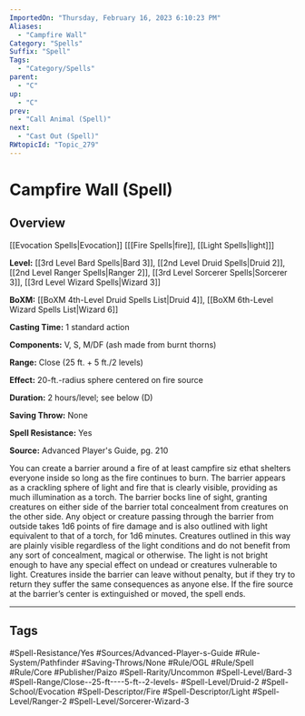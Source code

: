 ```yaml
---
ImportedOn: "Thursday, February 16, 2023 6:10:23 PM"
Aliases:
  - "Campfire Wall"
Category: "Spells"
Suffix: "Spell"
Tags:
  - "Category/Spells"
parent:
  - "C"
up:
  - "C"
prev:
  - "Call Animal (Spell)"
next:
  - "Cast Out (Spell)"
RWtopicId: "Topic_279"
---
```

# Campfire Wall (Spell)
## Overview
[[Evocation Spells|Evocation]] \[[[Fire Spells|fire]], [[Light Spells|light]]]

**Level:** [[3rd Level Bard Spells|Bard 3]], [[2nd Level Druid Spells|Druid 2]], [[2nd Level Ranger Spells|Ranger 2]], [[3rd Level Sorcerer Spells|Sorcerer 3]], [[3rd Level Wizard Spells|Wizard 3]]

**BoXM:** [[BoXM 4th-Level Druid Spells List|Druid 4]], [[BoXM 6th-Level Wizard Spells List|Wizard 6]]

**Casting Time:** 1 standard action

**Components:** V, S, M/DF (ash made from burnt thorns)

**Range:** Close (25 ft. + 5 ft./2 levels)

**Effect:** 20-ft.-radius sphere centered on fire source

**Duration:** 2 hours/level; see below (D)

**Saving Throw:** None

**Spell Resistance:** Yes

**Source:** Advanced Player's Guide, pg. 210

You can create a barrier around a fire of at least campfire siz ethat shelters everyone inside so long as the fire continues to burn. The barrier appears as a crackling sphere of light and fire that is clearly visible, providing as much illumination as a torch. The barrier bocks line of sight, granting creatures on either side of the barrier total concealment from creatures on the other side. Any object or creature passing through the barrier from outside takes 1d6 points of fire damage and is also outlined with light equivalent to that of a torch, for 1d6 minutes. Creatures outlined in this way are plainly visible regardless of the light conditions and do not benefit from any sort of concealment, magical or otherwise. The light is not bright enough to have any special effect on undead or creatures vulnerable to light. Creatures inside the barrier can leave without penalty, but if they try to return they suffer the same consequences as anyone else. If the fire source at the barrier’s center is extinguished or moved, the spell ends.


---
## Tags
#Spell-Resistance/Yes #Sources/Advanced-Player-s-Guide #Rule-System/Pathfinder #Saving-Throws/None #Rule/OGL #Rule/Spell #Rule/Core #Publisher/Paizo #Spell-Rarity/Uncommon #Spell-Level/Bard-3 #Spell-Range/Close--25-ft----5-ft--2-levels- #Spell-Level/Druid-2 #Spell-School/Evocation #Spell-Descriptor/Fire #Spell-Descriptor/Light #Spell-Level/Ranger-2 #Spell-Level/Sorcerer-Wizard-3

